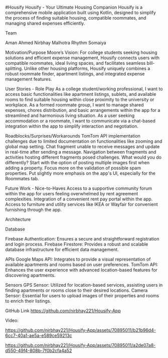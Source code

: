 #Housify
Housify - Your Ultimate Housing Companion
Housify is a comprehensive mobile application built using Kotlin, designed to simplify the process of finding suitable housing, compatible roommates, and managing shared expenses efficiently.

Team

Aman Ahmed
Nirbhay Malhotra
Rhythm Somaiya

Motivation/Purpose
Moore’s Vision:
For college students seeking housing solutions and efficient expense management, Housify connects users with compatible roommates, ideal living spaces, and facilitates seamless bill-splitting.
Unlike other housing platforms, Housify uniquely combines a robust roommate finder, apartment listings, and integrated expense management features.

User Stories - Role Play
As a college student/working professional, I want to access basic functionalities like apartment listings, sublets, and available rooms to find suitable housing within close proximity to the university or workplace.
As a formed roommate group, I want to manage shared expenses, chores distribution, and basic arrangements within the app for a streamlined and harmonious living situation.
As a user seeking accommodation or a roommate, I want to communicate via a chat-based integration within the app to simplify interaction and negotiation.

Roadblocks/Surprises/Workarounds
TomTom API implementation challenges due to limited documentation on functionalities like zooming and global map setting.
Chat fragment unable to receive messages and update in real-time after sending a message.
Navigation between fragments and activities hosting different fragments posed challenges.
What would you do differently?
Start with the option of posting multiple images first when adding a property.
Focus more on the validation of possible spam properties.
Put slightly more emphasis on the app's UI, especially for the Roommates tab.

Future Work - Nice-to-Haves
Access to a supportive community forum within the app for users feeling overwhelmed by rent agreement complexities.
Integration of a convenient rent pay portal within the app.
Access to furniture and utility services like IKEA or Wayfair for convenient furnishing through the app.

Architecture

Database

Firebase Authentication: Ensures a secure and straightforward registration and login process.
Firebase Firestore: Provides a robust and scalable database infrastructure for efficient data management.

APIs
Google Maps API: Integrates to provide a visual representation of available apartments and rooms based on user preferences.
TomTom API: Enhances the user experience with advanced location-based features for discovering apartments.

Sensors
GPS Sensor: Utilized for location-based services, assisting users in finding apartments or rooms close to their desired locations.
Camera Sensor: Essential for users to upload images of their properties and rooms to enrich their listings.

GitHub Link
https://github.com/nirbhay221/Housify-App

Video:

https://github.com/nirbhay221/Housify-App/assets/70895011/b21b96d4-6cc7-40a1-ae5a-e589ce59213c




https://github.com/nirbhay221/Housify-App/assets/70895011/a2de07a8-d550-49f4-808b-7f0b2cfa4a52



